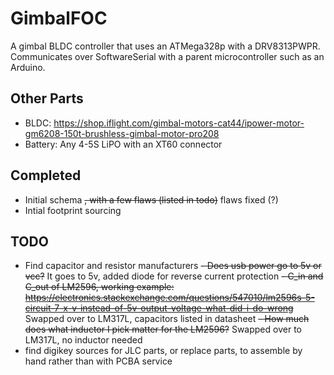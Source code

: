 # GimbalFOC
A gimbal BLDC controller that uses an ATMega328p with a DRV8313PWPR. Communicates over SoftwareSerial with a parent microcontroller such as an Arduino.

## Other Parts
- BLDC: https://shop.iflight.com/gimbal-motors-cat44/ipower-motor-gm6208-150t-brushless-gimbal-motor-pro208
- Battery: Any 4-5S LiPO with an XT60 connector

## Completed
- Initial schema ~~, with a few flaws (listed in todo)~~ flaws fixed (?)
- Intial footprint sourcing

## TODO
- Find capacitor and resistor manufacturers
~~- Does usb power go to 5v or vcc?~~ It goes to 5v, added diode for reverse current protection
~~- C_in and C_out of LM2596, working example: https://electronics.stackexchange.com/questions/547010/lm2596s-5-circuit-7-x-v-instead-of-5v-output-voltage-what-did-i-do-wrong~~ Swapped over to LM317L, capacitors listed in datasheet
~~- How much does what inductor I pick matter for the LM2596?~~ Swapped over to LM317L, no inductor needed
- find digikey sources for JLC parts, or replace parts, to assemble by hand rather than with PCBA service
